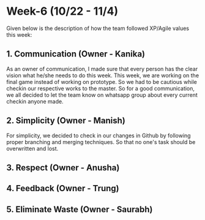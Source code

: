 # Week-6 (10/22 - 11/4)

Given below is the description of how the team followed XP/Agile values this week:

## 1. Communication (Owner - Kanika)
As an owner of communication, I made sure that every person has the clear vision what he/she needs to do this week. This week, we are working on the final game instead of working on prototype. So we had to be cautious while checkin our respective works to the master. So for a good communication, we all decided to let the team know on whatsapp group about every current checkin anyone made.

## 2. Simplicity (Owner - Manish)
 For simplicity, we decided to check in our changes in Github by following proper branching and merging techniques. So that no one's task should be overwritten and lost. 

## 3. Respect (Owner - Anusha)


## 4. Feedback (Owner - Trung)

## 5. Eliminate Waste (Owner - Saurabh)
